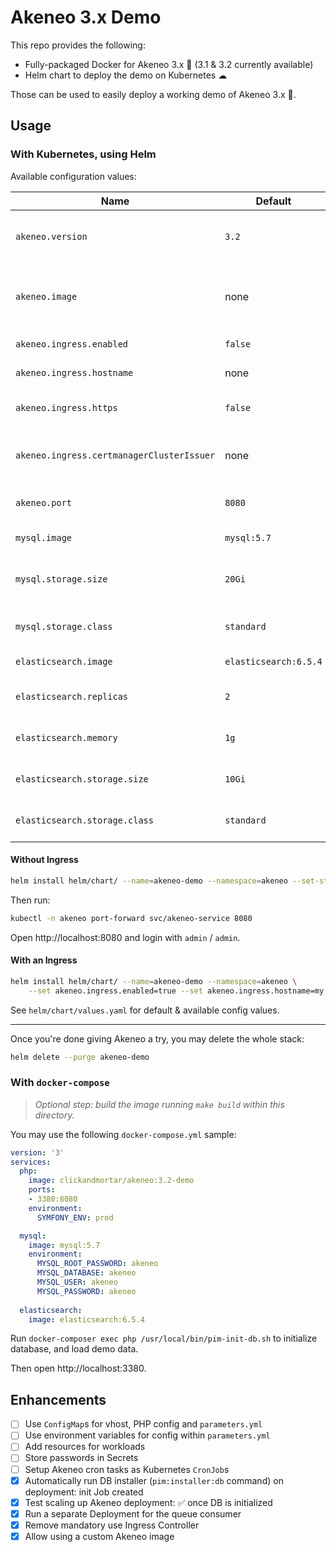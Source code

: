 # Akeneo 3.x Demo

This repo provides the following:

* Fully-packaged Docker for Akeneo 3.x 🐳 (3.1 & 3.2 currently available)
* Helm chart to deploy the demo on Kubernetes ☁

Those can be used to easily deploy a working demo of Akeneo 3.x 🚀.

## Usage

### With Kubernetes, using Helm

Available configuration values:


| Name | Default | Info |
|---|---|---|
| `akeneo.version` | `3.2` | Version to install / use (must be >= 3.1) |
| `akeneo.image` | none | Custom Docker image to use (must listen for HTTP) |
| `akeneo.ingress.enabled` | `false` | Enable use of Ingress |
| `akeneo.ingress.hostname` | none | Hostname for Ingress |
| `akeneo.ingress.https` | `false` | Enable HTTPS for Ingress |
| `akeneo.ingress.certmanagerClusterIssuer` | none | Cert Manager Cluster Issuer name |
| `akeneo.port` | `8080` | HTTP port the image is listening on |
| `mysql.image` | `mysql:5.7` | MySQL image to use |
| `mysql.storage.size` | `20Gi` | Size of MySQL Persistent Volume |
| `mysql.storage.class` | `standard` | Storage Class of MySQL PV |
| `elasticsearch.image` | `elasticsearch:6.5.4` | Elasticsearch image to use |
| `elasticsearch.replicas` | `2` | Elasticsearch nodes (must be >= 2) |
| `elasticsearch.memory` | `1g` | Memory allocated per ES node |
| `elasticsearch.storage.size` | `10Gi` | Size of ES Persistent Volume |
| `elasticsearch.storage.class` | `standard` | Storage Class of ES PV |

#### Without Ingress

```bash
helm install helm/chart/ --name=akeneo-demo --namespace=akeneo --set-string akeneo.version=3.2
```

Then run:

```bash
kubectl -n akeneo port-forward svc/akeneo-service 8080
```

Open http://localhost:8080 and login with `admin` / `admin`.

#### With an Ingress

```bash
helm install helm/chart/ --name=akeneo-demo --namespace=akeneo \
    --set akeneo.ingress.enabled=true --set akeneo.ingress.hostname=my.host.name
```

See `helm/chart/values.yaml` for default & available config values.

---

Once you're done giving Akeneo a try, you may delete the whole stack:

```bash
helm delete --purge akeneo-demo
```

### With `docker-compose`

> _Optional step: build the image running `make build` within this directory._

You may use the following `docker-compose.yml` sample:

```yaml
version: '3'
services:
  php:
    image: clickandmortar/akeneo:3.2-demo
    ports:
    - 3380:8080
    environment:
      SYMFONY_ENV: prod

  mysql:
    image: mysql:5.7
    environment:
      MYSQL_ROOT_PASSWORD: akeneo
      MYSQL_DATABASE: akeneo
      MYSQL_USER: akeneo
      MYSQL_PASSWORD: akeneo
  
  elasticsearch:
    image: elasticsearch:6.5.4
```

Run `docker-composer exec php /usr/local/bin/pim-init-db.sh` to initialize database, and load demo data.

Then open http://localhost:3380.

## Enhancements

- [ ] Use `ConfigMap`s for vhost, PHP config and `parameters.yml`
- [ ] Use environment variables for config within `parameters.yml`
- [ ] Add resources for workloads
- [ ] Store passwords in Secrets
- [ ] Setup Akeneo cron tasks as Kubernetes `CronJob`s
- [x] Automatically run DB installer (`pim:installer:db` command) on deployment: init Job created
- [x] Test scaling up Akeneo deployment: ✅ once DB is initialized
- [x] Run a separate Deployment for the queue consumer
- [x] Remove mandatory use Ingress Controller
- [x] Allow using a custom Akeneo image
